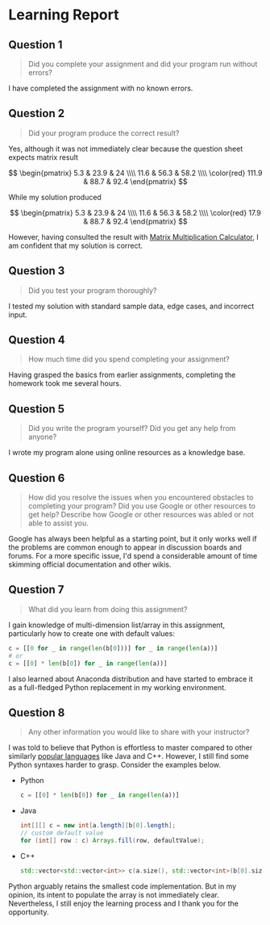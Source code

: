 <!-- hotfix: KaTeX -->
<!-- https://github.com/yzane/vscode-markdown-pdf/issues/21/ -->
<script type="text/javascript" src="http://cdn.mathjax.org/mathjax/latest/MathJax.js?config=TeX-AMS-MML_HTMLorMML"></script>
<script type="text/x-mathjax-config">MathJax.Hub.Config({ tex2jax: { inlineMath: [['$', '$']] }, messageStyle: 'none' });</script>

# Learning Report

## Question 1

> Did you complete your assignment and did your program run without errors?

I have completed the assignment with no known errors.

## Question 2

> Did your program produce the correct result?

Yes, although it was not immediately clear because the question sheet expects
matrix result

$$
\begin{pmatrix}
  5.3 & 23.9 & 24 \\\\
  11.6 & 56.3 & 58.2 \\\\
  \color{red} 111.9 & 88.7 & 92.4
\end{pmatrix}
$$

While my solution produced

$$
\begin{pmatrix}
  5.3 & 23.9 & 24 \\\\
  11.6 & 56.3 & 58.2 \\\\
  \color{red} 17.9 & 88.7 & 92.4
\end{pmatrix}
$$

However, having consulted the result with [Matrix Multiplication Calculator](https://matrix.reshish.com/multiplication.php),
I am confident that my solution is correct.

## Question 3

> Did you test your program thoroughly?

I tested my solution with standard sample data, edge cases, and incorrect input.

## Question 4

> How much time did you spend completing your assignment?

Having grasped the basics from earlier assignments, completing the homework took
me several hours.

## Question 5

> Did you write the program yourself? Did you get any help from anyone?

I wrote my program alone using online resources as a knowledge base.

## Question 6

> How did you resolve the issues when you encountered obstacles to completing
  your program? Did you use Google or other resources to get help? Describe how
  Google or other resources was abled or not able to assist you.

Google has always been helpful as a starting point, but it only works well if
the problems are common enough to appear in discussion boards and forums. For a
more specific issue, I'd spend a considerable amount of time skimming official
documentation and other wikis.

## Question 7

> What did you learn from doing this assignment?

I gain knowledge of multi-dimension list/array in this assignment, particularly
how to create one with default values:

```python
c = [[0 for _ in range(len(b[0]))] for _ in range(len(a))]
# or
c = [[0] * len(b[0]) for _ in range(len(a))]
```

I also learned about Anaconda distribution and have started to embrace it as a
full-fledged Python replacement in my working environment.

## Question 8

> Any other information you would like to share with your instructor?

I was told to believe that Python is effortless to master compared to other
similarly [popular languages](https://www.python.org/doc/essays/comparisons/)
like Java and C++. However, I still find some Python syntaxes harder to grasp.
Consider the examples below.

- Python

  ```python
  c = [[0] * len(b[0]) for _ in range(len(a))]
  ```

- Java

  ```java
  int[][] c = new int[a.length][b[0].length];
  // custom default value
  for (int[] row : c) Arrays.fill(row, defaultValue);
  ```

- C++

  ```cpp
  std::vector<std::vector<int>> c(a.size(), std::vector<int>(b[0].size(), 0));
  ```

Python arguably retains the smallest code implementation. But in my opinion, its
intent to populate the array is not immediately clear. Nevertheless, I still
enjoy the learning process and I thank you for the opportunity.
